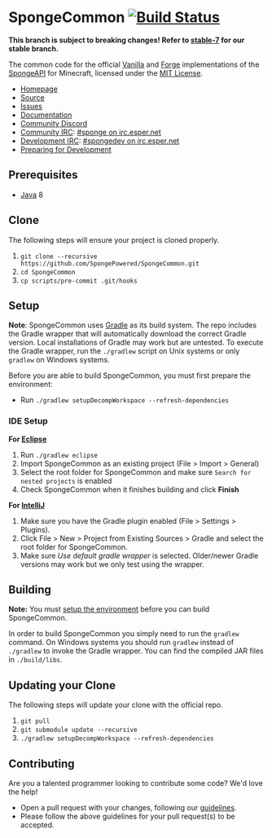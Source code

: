 SpongeCommon [![Build Status](https://travis-ci.org/SpongePowered/SpongeCommon.svg?branch=bleeding)](https://travis-ci.org/SpongePowered/SpongeCommon)
=============

**This branch is subject to breaking changes! Refer to [stable-7] for our stable branch.**

The common code for the official [Vanilla] and [Forge] implementations of the [SpongeAPI] for Minecraft, licensed under the [MIT License]. 

* [Homepage]
* [Source]
* [Issues]
* [Documentation]
* [Community Discord]
* [Community IRC]: [#sponge on irc.esper.net]
* [Development IRC]: [#spongedev on irc.esper.net]
* [Preparing for Development]

## Prerequisites
* [Java] 8

## Clone
The following steps will ensure your project is cloned properly.

1. `git clone --recursive https://github.com/SpongePowered/SpongeCommon.git`
2. `cd SpongeCommon`
3. `cp scripts/pre-commit .git/hooks`

## Setup
**Note**: SpongeCommon uses [Gradle] as its build system. The repo includes the Gradle wrapper that will automatically download the correct Gradle 
version. Local installations of Gradle may work but are untested. To execute the Gradle wrapper, run the `./gradlew` script on Unix systems or only
`gradlew` on Windows systems.

Before you are able to build SpongeCommon, you must first prepare the environment:

  - Run `./gradlew setupDecompWorkspace --refresh-dependencies`

### IDE Setup
__For [Eclipse]__
  1. Run `./gradlew eclipse`
  2. Import SpongeCommon as an existing project (File > Import > General)
  3. Select the root folder for SpongeCommon and make sure `Search for nested projects` is enabled
  4. Check SpongeCommon when it finishes building and click **Finish**

__For [IntelliJ]__
  1. Make sure you have the Gradle plugin enabled (File > Settings > Plugins).  
  2. Click File > New > Project from Existing Sources > Gradle and select the root folder for SpongeCommon.
  3. Make sure _Use default gradle wrapper_ is selected. Older/newer Gradle versions may work but we only test using the wrapper.

## Building
__Note:__ You must [setup the environment](#setup) before you can build SpongeCommon.

In order to build SpongeCommon you simply need to run the `gradlew` command. On Windows systems you should run `gradlew` instead of `./gradlew` to
invoke the Gradle wrapper. You can find the compiled JAR files in `./build/libs`.

## Updating your Clone
The following steps will update your clone with the official repo.

1. `git pull`
2. `git submodule update --recursive`
3. `./gradlew setupDecompWorkspace --refresh-dependencies`

## Contributing
Are you a talented programmer looking to contribute some code? We'd love the help!
* Open a pull request with your changes, following our [guidelines](.github/CONTRIBUTING.md).
* Please follow the above guidelines for your pull request(s) to be accepted.

[Eclipse]: https://www.eclipse.org/
[SpongeAPI]: https://github.com/SpongePowered/SpongeAPI
[Vanilla]: https://github.com/SpongePowered/SpongeVanilla
[Forge]: https://github.com/SpongePowered/SpongeForge
[Gradle]: https://www.gradle.org/
[Homepage]: https://spongepowered.org/
[IntelliJ]: https://www.jetbrains.com/idea/
[Issues]: https://github.com/SpongePowered/SpongeCommon/issues
[Documentation]: https://docs.spongepowered.org/
[Java]: http://www.oracle.com/technetwork/java/javase/downloads/jdk8-downloads-2133151.html
[Source]: https://github.com/SpongePowered/SpongeCommon/
[MIT License]: https://www.tldrlegal.com/license/mit-license
[Community Discord]: https://discord.gg/PtaGRAs
[Community IRC]: https://kiwiirc.com/client/irc.esper.net:+6697/?nick=sponge|?#sponge
[Development IRC]: https://kiwiirc.com/client/irc.esper.net:+6697/?nick=sponge|?#spongedev
[Preparing for Development]: https://docs.spongepowered.org/en/preparing/
[#sponge on irc.esper.net]: irc://irc.esper.net/#sponge
[Development Chat]: https://webchat.esper.net/?channels=spongedev
[#spongedev on irc.esper.net]: irc://irc.esper.net/#spongedev
[Preparing for Development]: https://docs.spongepowered.org/en/preparing/
[stable-7]: https://github.com/SpongePowered/SpongeCommon/tree/stable-7
